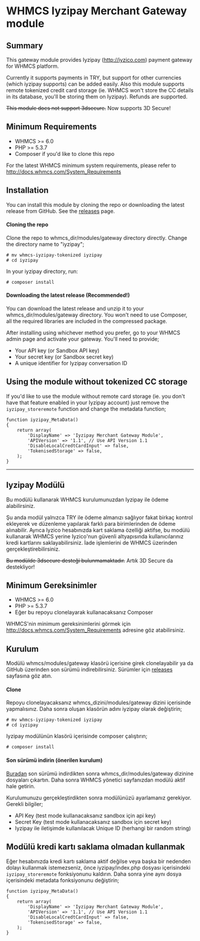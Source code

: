 # WHMCS Iyzipay Merchant Gateway module #

## Summary ##

This gateway module provides Iyzipay (http://iyzico.com) payment gateway for WHMCS platform.

Currently it supports payments in TRY, but support for other currencies (which iyzipay supports) can be added easily. Also this module supports remote tokenized credit card storage (ie. WHMCS won't store the CC details in its database, you'll be storing them on Iyzipay). Refunds are supported.

~~This module does not support 3dsecure.~~ Now supports 3D Secure!

## Minimum Requirements ##

- WHMCS >= 6.0
- PHP >= 5.3.7
- Composer if you'd like to clone this repo

For the latest WHMCS minimum system requirements, please refer to
http://docs.whmcs.com/System_Requirements

## Installation ##

You can install this module by cloning the repo or downloading the latest release from GitHub. See the [releases](https://github.com/4bitweb/whmcs-iyzipay-tokenized/releases) page.

#### Cloning the repo ####
Clone the repo to whmcs_dir/modules/gateway directory directly. Change the directory name to "iyzipay";
```
# mv whmcs-iyzipay-tokenized iyzipay
# cd iyzipay
```

In your iyzipay directory, run:

`# composer install`

#### Downloading the latest release (Recommended!) ####
You can download the latest release and unzip it to your whmcs_dir/modules/gateway directory. You won't need to use Composer, all the required libraries are included in the compressed package.

After installing using whichever method you prefer, go to your WHMCS admin page and activate your gateway. You'll need to provide;
- Your API key (or Sandbox API key)
- Your secret key (or Sandbox secret key)
- A unique identifier for Iyzipay conversation ID

## Using the module without tokenized CC storage ##

If you'd like to use the module without remote card storage (ie. you don't have that feature enabled in your Iyzipay account) just remove the `iyzipay_storeremote` function and change the metadata function;

```
function iyzipay_MetaData()
{
    return array(
        'DisplayName' => 'Iyzipay Merchant Gateway Module',
        'APIVersion' => '1.1', // Use API Version 1.1
        'DisableLocalCredtCardInput' => false,
        'TokenisedStorage' => false,
    );
}
```

---

## Iyzipay Modülü ##

Bu modülü kullanarak WHMCS kurulumunuzdan Iyzipay ile ödeme alabilirsiniz.

Şu anda modül yalnızca TRY ile ödeme almanızı sağlıyor fakat birkaç kontrol ekleyerek ve düzenleme yapılarak farklı para birimlerinden de ödeme alınabilir. Ayrıca Iyzico hesabınızda kart saklama özelliği aktifse, bu modülü kullanarak WHMCS yerine Iyzico'nun güvenli altyapısında kullanıcılarınız kredi kartlarını saklayabilirsiniz. İade işlemlerini de WHMCS üzerinden gerçekleştirebilirsiniz.

~~Bu modülde 3dsecure desteği bulunmamaktadır.~~ Artık 3D Secure da destekliyor!

## Minimum Gereksinimler ##

- WHMCS >= 6.0
- PHP >= 5.3.7
- Eğer bu repoyu clonelayarak kullanacaksanız Composer

WHMCS'nin minimum gereksinimlerini görmek için http://docs.whmcs.com/System_Requirements adresine göz atabilirsiniz.

## Kurulum ##

Modülü whmcs/modules/gateway klasörü içerisine girek clonelayabilir ya da GitHub üzerinden son sürümü indirebilirsiniz. Sürümler için [releases](https://github.com/4bitweb/whmcs-iyzipay-tokenized/releases) sayfasına göz atın.

#### Clone ####

Repoyu clonelayacaksanız whmcs_dizini/modules/gateway dizini içerisinde yapmalısınız. Daha sonra oluşan klasörün adını iyzipay olarak değiştirin;

```
# mv whmcs-iyzipay-tokenized iyzipay
# cd iyzipay
```

Iyzipay modülünün klasörü içerisinde composer çalıştırın;

`# composer install`

#### Son sürümü indirin (önerilen kurulum) ####

[Buradan](https://github.com/4bitweb/whmcs-iyzipay-tokenized/releases) son sürümü indirdikten sonra whmcs_dir/modules/gateway dizinine dosyaları çıkartın. Daha sonra WHMCS yönetici sayfanızdan modülü aktif hale getirin.

Kurulumunuzu gerçekleştirdikten sonra modülünüzü ayarlamanız gerekiyor. Gerekli bilgiler;

- API Key (test mode kullanacaksanız sandbox için api key)
- Secret Key (test mode kullanacaksanız sandbox için secret key)
- Iyzipay ile iletişimde kullanılacak Unique ID (herhangi bir random string)

## Modülü kredi kartı saklama olmadan kullanmak ##

Eğer hesabınızda kredi kartı saklama aktif değilse veya başka bir nedenden dolayı kullanmak istemezseniz, önce iyzipay/index.php dosyası içerisindeki `iyzipay_storeremote` fonksiyonunu kaldırın. Daha sonra yine aynı dosya içerisindeki metadata fonksiyonunu değiştirin;

```
function iyzipay_MetaData()
{
    return array(
        'DisplayName' => 'Iyzipay Merchant Gateway Module',
        'APIVersion' => '1.1', // Use API Version 1.1
        'DisableLocalCredtCardInput' => false,
        'TokenisedStorage' => false,
    );
}
```
